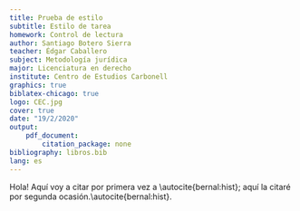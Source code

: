 ```yaml
---
title: Prueba de estilo
subtitle: Estilo de tarea
homework: Control de lectura
author: Santiago Botero Sierra
teacher: Édgar Caballero
subject: Metodología jurídica
major: Licenciatura en derecho
institute: Centro de Estudios Carbonell
graphics: true
biblatex-chicago: true
logo: CEC.jpg
cover: true
date: "19/2/2020"
output:
    pdf_document:
        citation_package: none
bibliography: libros.bib
lang: es
---
```


Hola!
Aquí voy a citar por primera vez a \autocite{bernal:hist}; aquí la citaré por
segunda ocasión.\autocite{bernal:hist}.
